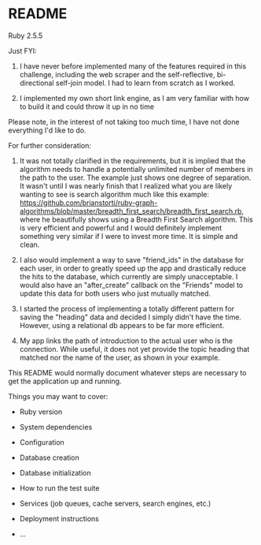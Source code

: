 # README

Ruby 2.5.5



Just FYI:
1.  I have never before implemented many of the features required in this challenge, including the web scraper and the self-reflective, bi-directional self-join model. I had to learn from scratch as I worked.

2.  I implemented my own short link engine, as I am very familiar with how to build it and could throw it up in no time



Please note, in the interest of not taking too much time, I have not done everything I'd like to do. 

For further consideration:
1.  It was not totally clarified in the requirements, but it is implied that the algorithm needs to handle a potentially unlimited number of members in the path to the user. The example just shows one degree of separation.
It wasn't until I was nearly finish that I realized what you are likely wanting to see is search algorithm much like this example: https://github.com/brianstorti/ruby-graph-algorithms/blob/master/breadth_first_search/breadth_first_search.rb, where he beautifully shows using a Breadth First Search algorithm. This is very efficient and powerful and I would definitely implement something very similar if I were to invest more time. It is simple and clean.

2.  I also would implement a way to save "friend_ids" in the database for each user, in order to greatly speed up the app and drastically reduce the hits to the database, which currently are simply unacceptable. I would also have an "after_create" callback on the "Friends" model to update this data for both users who just mutually matched.

3.  I started the process of implementing a totally different pattern for saving the "heading" data and decided I simply didn't have the time. However, using a relational db appears to be far more efficient.

4.  My app links the path of introduction to the actual user who is the connection. While useful, it does not yet provide the topic heading that matched nor the name of the user, as shown in your example.






This README would normally document whatever steps are necessary to get the
application up and running.

Things you may want to cover:

* Ruby version

* System dependencies

* Configuration

* Database creation

* Database initialization

* How to run the test suite

* Services (job queues, cache servers, search engines, etc.)

* Deployment instructions

* ...
